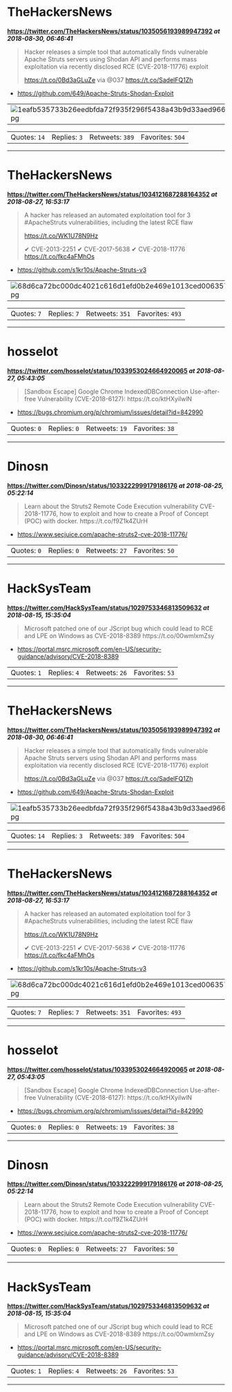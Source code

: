 # TheHackersNews
**https://twitter.com/TheHackersNews/status/1035056193989947392 _at 2018-08-30, 06:46:41_**
<blockquote>
Hacker releases a simple tool that automatically finds vulnerable Apache Struts servers using Shodan API and performs mass exploitation via recently disclosed RCE (CVE-2018-11776) exploit

https://t.co/0Bd3aGLuZe via @037 https://t.co/SadelFQ1Zh
</blockquote>

* https://github.com/649/Apache-Struts-Shodan-Exploit

<table><tr>
<td><img src="pictures/1eafb535733b26eedbfda72f935f296f5438a43b9d33aed966260ae59c8a0a29.jpg" alt="1eafb535733b26eedbfda72f935f296f5438a43b9d33aed966260ae59c8a0a29.jpg"></td>
</table></tr>
<table><tr>
<td>Quotes: <code>14</code></td>
<td>Replies: <code>3</code></td>
<td>Retweets: <code>389</code></td>
<td>Favorites: <code>504</code></td>
</tr></table>

---

# TheHackersNews
**https://twitter.com/TheHackersNews/status/1034121687288164352 _at 2018-08-27, 16:53:17_**
<blockquote>
A hacker has released an automated exploitation tool for 3 #ApacheStruts vulnerabilities, including the latest RCE flaw

https://t.co/WK1U78N9Hz

✔ CVE-2013-2251
✔ CVE-2017-5638
✔ CVE-2018-11776 https://t.co/fkc4aFMhOs
</blockquote>

* https://github.com/s1kr10s/Apache-Struts-v3

<table><tr>
<td><img src="pictures/68d6ca72bc000dc4021c616d1efd0b2e469e1013ced00635769e81fec4ab3fe3.jpg" alt="68d6ca72bc000dc4021c616d1efd0b2e469e1013ced00635769e81fec4ab3fe3.jpg"></td>
</table></tr>
<table><tr>
<td>Quotes: <code>7</code></td>
<td>Replies: <code>7</code></td>
<td>Retweets: <code>351</code></td>
<td>Favorites: <code>493</code></td>
</tr></table>

---

# hosselot
**https://twitter.com/hosselot/status/1033953024664920065 _at 2018-08-27, 05:43:05_**
<blockquote>
[Sandbox Escape] Google Chrome IndexedDBConnection Use-after-free Vulnerability (CVE-2018-6127):
https://t.co/ktHXyilwlN
</blockquote>

* https://bugs.chromium.org/p/chromium/issues/detail?id=842990

<table><tr>
<td>Quotes: <code>0</code></td>
<td>Replies: <code>0</code></td>
<td>Retweets: <code>19</code></td>
<td>Favorites: <code>38</code></td>
</tr></table>

---

# Dinosn
**https://twitter.com/Dinosn/status/1033222999179186176 _at 2018-08-25, 05:22:14_**
<blockquote>
Learn about the Struts2 Remote Code Execution vulnerability CVE-2018-11776, how to exploit and how to create a Proof of Concept (POC) with docker. https://t.co/f9Z1k4ZUrH
</blockquote>

* https://www.secjuice.com/apache-struts2-cve-2018-11776/

<table><tr>
<td>Quotes: <code>0</code></td>
<td>Replies: <code>0</code></td>
<td>Retweets: <code>27</code></td>
<td>Favorites: <code>50</code></td>
</tr></table>

---

# HackSysTeam
**https://twitter.com/HackSysTeam/status/1029753346813509632 _at 2018-08-15, 15:35:04_**
<blockquote>
Microsoft patched one of our JScript bug which could lead to RCE and LPE on Windows as CVE-2018-8389
https://t.co/00wmlxmZsy
</blockquote>

* https://portal.msrc.microsoft.com/en-US/security-guidance/advisory/CVE-2018-8389

<table><tr>
<td>Quotes: <code>1</code></td>
<td>Replies: <code>4</code></td>
<td>Retweets: <code>26</code></td>
<td>Favorites: <code>53</code></td>
</tr></table>

---

# TheHackersNews
**https://twitter.com/TheHackersNews/status/1035056193989947392 _at 2018-08-30, 06:46:41_**
<blockquote>
Hacker releases a simple tool that automatically finds vulnerable Apache Struts servers using Shodan API and performs mass exploitation via recently disclosed RCE (CVE-2018-11776) exploit

https://t.co/0Bd3aGLuZe via @037 https://t.co/SadelFQ1Zh
</blockquote>

* https://github.com/649/Apache-Struts-Shodan-Exploit

<table><tr>
<td><img src="pictures/1eafb535733b26eedbfda72f935f296f5438a43b9d33aed966260ae59c8a0a29.jpg" alt="1eafb535733b26eedbfda72f935f296f5438a43b9d33aed966260ae59c8a0a29.jpg"></td>
</table></tr>
<table><tr>
<td>Quotes: <code>14</code></td>
<td>Replies: <code>3</code></td>
<td>Retweets: <code>389</code></td>
<td>Favorites: <code>504</code></td>
</tr></table>

---

# TheHackersNews
**https://twitter.com/TheHackersNews/status/1034121687288164352 _at 2018-08-27, 16:53:17_**
<blockquote>
A hacker has released an automated exploitation tool for 3 #ApacheStruts vulnerabilities, including the latest RCE flaw

https://t.co/WK1U78N9Hz

✔ CVE-2013-2251
✔ CVE-2017-5638
✔ CVE-2018-11776 https://t.co/fkc4aFMhOs
</blockquote>

* https://github.com/s1kr10s/Apache-Struts-v3

<table><tr>
<td><img src="pictures/68d6ca72bc000dc4021c616d1efd0b2e469e1013ced00635769e81fec4ab3fe3.jpg" alt="68d6ca72bc000dc4021c616d1efd0b2e469e1013ced00635769e81fec4ab3fe3.jpg"></td>
</table></tr>
<table><tr>
<td>Quotes: <code>7</code></td>
<td>Replies: <code>7</code></td>
<td>Retweets: <code>351</code></td>
<td>Favorites: <code>493</code></td>
</tr></table>

---

# hosselot
**https://twitter.com/hosselot/status/1033953024664920065 _at 2018-08-27, 05:43:05_**
<blockquote>
[Sandbox Escape] Google Chrome IndexedDBConnection Use-after-free Vulnerability (CVE-2018-6127):
https://t.co/ktHXyilwlN
</blockquote>

* https://bugs.chromium.org/p/chromium/issues/detail?id=842990

<table><tr>
<td>Quotes: <code>0</code></td>
<td>Replies: <code>0</code></td>
<td>Retweets: <code>19</code></td>
<td>Favorites: <code>38</code></td>
</tr></table>

---

# Dinosn
**https://twitter.com/Dinosn/status/1033222999179186176 _at 2018-08-25, 05:22:14_**
<blockquote>
Learn about the Struts2 Remote Code Execution vulnerability CVE-2018-11776, how to exploit and how to create a Proof of Concept (POC) with docker. https://t.co/f9Z1k4ZUrH
</blockquote>

* https://www.secjuice.com/apache-struts2-cve-2018-11776/

<table><tr>
<td>Quotes: <code>0</code></td>
<td>Replies: <code>0</code></td>
<td>Retweets: <code>27</code></td>
<td>Favorites: <code>50</code></td>
</tr></table>

---

# HackSysTeam
**https://twitter.com/HackSysTeam/status/1029753346813509632 _at 2018-08-15, 15:35:04_**
<blockquote>
Microsoft patched one of our JScript bug which could lead to RCE and LPE on Windows as CVE-2018-8389
https://t.co/00wmlxmZsy
</blockquote>

* https://portal.msrc.microsoft.com/en-US/security-guidance/advisory/CVE-2018-8389

<table><tr>
<td>Quotes: <code>1</code></td>
<td>Replies: <code>4</code></td>
<td>Retweets: <code>26</code></td>
<td>Favorites: <code>53</code></td>
</tr></table>

---

